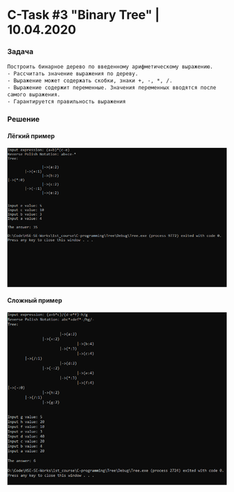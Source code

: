 # C-Task #3 "Binary Tree" | 10.04.2020

### Задача
```
Построить бинарное дерево по введенному арифметическому выражению.  
- Рассчитать значение выражения по дереву.  
- Выражение может содержать скобки, знаки +, -, *, /.  
- Выражение содержит переменные. Значения переменных вводятся после самого выражения.  
- Гарантируется правильность выражения
```
### Решение
#### Лёгкий пример
<img src="img/example1.png">

#### Сложный пример
<img src="img/example2.png">

